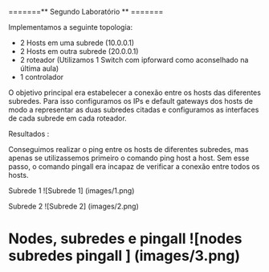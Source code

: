 =======** Segundo Laboratório ** =======

Implementamos a seguinte topologia: 
- 2 Hosts em uma subrede (10.0.0.1)
- 2 Hosts em outra subrede (20.0.0.1)
- 2 roteador (Utilizamos 1 Switch com ipforward como aconselhado na última aula)
- 1 controlador

O objetivo principal era estabelecer a conexão entre os hosts das diferentes subredes. Para isso configuramos os IPs e default gateways dos hosts de modo a representar as duas subredes citadas e configuramos as interfaces de cada subrede em cada roteador.

Resultados : 

Conseguimos realizar o ping entre os hosts de diferentes subredes, mas apenas se utilizassemos primeiro o comando ping host a host. Sem esse passo, o comando pingall era incapaz de verificar a conexão entre todos os hosts.

Subrede 1
![Subrede 1] (images/1.png)

Subrede 2
![Subrede 2] (images/2.png)

Nodes, subredes e pingall
![nodes subredes pingall ] (images/3.png)
=
